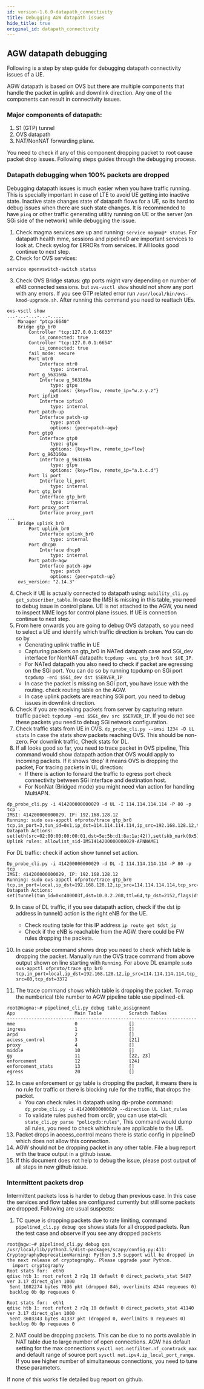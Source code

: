 ```yaml
---
id: version-1.6.0-datapath_connectivity
title: Debugging AGW datapath issues
hide_title: true
original_id: datapath_connectivity
---
```


## AGW datapath debugging
Following is a step by step guide for debugging datapath connectivity issues
of a UE.

AGW datapath is based on OVS but there are multiple components that handle the
packet in uplink and downlink direction. Any one of the components can result
in connectivity issues.
### Major components of datapath:
1. S1 (GTP) tunnel
2. OVS datapath
3. NAT/NonNAT forwarding plane.

You need to check if any of this component dropping packet to root cause packet
drop issues. Following steps guides through the debugging process.

### Datapath debugging when 100% packets are dropped
Debugging datapath issues is much easier when you have traffic running. This
is specially important in case of LTE to avoid UE getting into inactive state.
Inactive state changes state of datapath flows for a UE, so its hard to debug
issues when there are such state changes.
It is recommended to have `ping` or other traffic generating utility running
on UE or the server (on SGi side of the network) while debugging the issue.

1. Check magma services are up and running:
   `service magma@* status`. For datapath health mme, sessions and pipelineD are
   important services to look at. Check syslog for ERRORs from services.
   If All looks good continue to next step.
2. Check for OVS services:
```
service openvswitch-switch status
```
3. Check OVS Bridge status: gtp ports might vary depending on number of eNB
   connected sessions. but `ovs-vsctl show` should not show any port with
   any errors. If you see GTP related error run `/usr/local/bin/ovs-kmod-upgrade.sh`.
   After running this command you need to reattach UEs.

```
ovs-vsctl show
...-...-...-...-.....
    Manager "ptcp:6640"
    Bridge gtp_br0
        Controller "tcp:127.0.0.1:6633"
            is_connected: true
        Controller "tcp:127.0.0.1:6654"
            is_connected: true
        fail_mode: secure
        Port mtr0
            Interface mtr0
                type: internal
        Port g_563160a
            Interface g_563160a
                type: gtpu
                options: {key=flow, remote_ip="w.z.y.z"}
        Port ipfix0
            Interface ipfix0
                type: internal
        Port patch-up
            Interface patch-up
                type: patch
                options: {peer=patch-agw}
        Port gtp0
            Interface gtp0
                type: gtpu
                options: {key=flow, remote_ip=flow}
        Port g_963160a
            Interface g_963160a
                type: gtpu
                options: {key=flow, remote_ip="a.b.c.d"}
        Port li_port
            Interface li_port
                type: internal
        Port gtp_br0
            Interface gtp_br0
                type: internal
        Port proxy_port
            Interface proxy_port
...
    Bridge uplink_br0
        Port uplink_br0
            Interface uplink_br0
                type: internal
        Port dhcp0
            Interface dhcp0
                type: internal
        Port patch-agw
            Interface patch-agw
                type: patch
                options: {peer=patch-up}
    ovs_version: "2.14.3"
```

4. Check if UE is actually connected to datapath using:
   `mobility_cli.py get_subscriber_table`. In case the IMSI is missing in this
   table, you need to debug issue in control plane. UE is not attached to the
   AGW, you need to inspect MME logs for control plane issues.
   If UE is connection continue to next step.
5. From here onwards you are going to debug OVS datapath, so you need to select
   a UE and identify which traffic direction is broken. You can do so by
   - Generating uplink traffic in UE
   - Capturing packets on gtp_br0 in NATed datapath case and SGi_dev interface for
     NonNAT datapath: `tcpdump -eni gtp_br0 host $UE_IP`.
   - For NATed datapath you also need to check if packet are egressing on
     the SGi port. You can do so by running tcpdump on SGi port
     `tcpdump -eni $SGi_dev dst $SERVER_IP`
   - In case the packet is missing on SGi port, you have issue with the routing.
     check routing table on the AGW.
   - In case uplink packets are reaching SGi port, you need to debug issues in
     downlink direction.
6. Check if you are receiving packets from server by capturing return traffic
   packet: `tcpdump -eni $SGi_dev src $SERVER_IP`. If you do not see these packets
   you need to debug SGi network configuration.
7. Check traffic stats from UE in OVS. `dp_probe_cli.py --imsi 1234 -D UL stats`
   In case the stats show packets reaching OVS. This should be non-zero.
   For downlink traffic, Check stats for DL.
8. If all looks good so far, you need to trace packet in OVS pipeline, This command
   would show datapath action that OVS would apply to incoming packets. If it
   shows ‘drop’ it means OVS is dropping the packet,
   For tracing packets in UL direction:
   - If there is action to forward the traffic to egress port check connectivity
    between SGi interface and destination host.
   - For NonNat (Bridged mode) you might need vlan action for handling MultiAPN.
```
dp_probe_cli.py -i 414200000000029 -d UL -I 114.114.114.114 -P 80 -p tcp`.
IMSI: 414200000000029, IP: 192.168.128.12
Running: sudo ovs-appctl ofproto/trace gtp_br0 tcp,in_port=3,tun_id=0x1,ip_dst=114.114.114.114,ip_src=192.168.128.12,tcp_src=3372,tcp_dst=80
Datapath Actions: set(eth(src=02:00:00:00:00:01,dst=5e:5b:d1:8a:1a:42)),set(skb_mark(0x5)),1
Uplink rules: allowlist_sid-IMSI414200000000029-APNNAME1
```

For DL traffic: check if action show tunnel set action.
```
Dp_probe_cli.py -i 414200000000029 -d DL -I 114.114.114.114 -P 80 -p tcp
IMSI: 414200000000029, IP: 192.168.128.12
Running: sudo ovs-appctl ofproto/trace gtp_br0 tcp,in_port=local,ip_dst=192.168.128.12,ip_src=114.114.114.114,tcp_src=80,tcp_dst=3372
Datapath Actions: set(tunnel(tun_id=0xc400003f,dst=10.0.2.208,ttl=64,tp_dst=2152,flags(df|key))),pop_eth,set(skb_mark(0x4)),2
```
9. In case of DL traffic, if you see datapath action, check if the dst ip address in tunnel()
   action is the right eNB for the UE.
   - Check routing table for this IP address `ip route get $dst_ip`
   - Check if the eNB is reachable from the AGW. there could be FW rules dropping
      the packets.

10. In case probe command shows drop you need to check which table is dropping
    the packet. Manually run the OVS trace command from above output shown on line
    starting with `Running`. For above DL example `sudo ovs-appctl ofproto/trace
    gtp_br0 tcp,in_port=local,ip_dst=192.168.128.12,ip_src=114.114.114.114,tcp_src=80,tcp_dst=3372`
11. The trace command shows which table is dropping the packet. To map the numberical
    tble number to AGW pipeline table use pipelined-cli.

```
root@magma:~# pipelined_cli.py debug table_assignment
App                      Main Table          Scratch Tables
----------------------------------------------------------------------
mme                      0                   []
ingress                  1                   []
arpd                     2                   []
access_control           3                   [21]
proxy                    4                   []
middle                   10                  []
gy                       11                  [22, 23]
enforcement              12                  [24]
enforcement_stats        13                  []
egress                   20                  []
```
12. In case enforcement or gy table is dropping the packet, it means there is
    no rule for traffic or there is blocking rule for the traffic, that drops
    the packet.
    - You can check rules in datapath using dp-probe command:
    `dp_probe_cli.py -i 414200000000029 --direction UL list_rules`
    - To validate rules pushed from orc8r, you can use stat-cli: `state_cli.py
      parse "policydb:rules"`, This command would dump all rules, you need
      to check which rule are applicable to the UE.
13. Packet drops in access_control means there is static config in pipelineD
    which does not allow this connection.
14. AGW should not be dropping packet in any other table. File a bug report with
    the trace output in a github issue.
15. If this document does not help to debug the issue, please post output of
    all steps in new github issue.

### Intermittent packets drop
Intermittent packets loss is harder to debug than previous case. In this case the
services and flow tables are configured currently but still some packets are dropped.
Following are usual suspects:
1. TC queue is dropping packets due to rate limiting, command
   `pipelined_cli.py debug qos` shows stats for all dropped packets. Run the
   test case and observe if you see any dropped packets
```
root@agw:~# pipelined_cli.py debug qos
/usr/local/lib/python3.5/dist-packages/scapy/config.py:411: CryptographyDeprecationWarning: Python 3.5 support will be dropped in the next release of cryptography. Please upgrade your Python.
  import cryptography
Root stats for:  eth0
qdisc htb 1: root refcnt 2 r2q 10 default 0 direct_packets_stat 5487 ver 3.17 direct_qlen 1000
 Sent 1082274 bytes 7036 pkt (dropped 846, overlimits 4244 requeues 0)
 backlog 0b 0p requeues 0

Root stats for:  eth1
qdisc htb 1: root refcnt 2 r2q 10 default 0 direct_packets_stat 41140 ver 3.17 direct_qlen 1000
 Sent 3603343 bytes 41337 pkt (dropped 0, overlimits 0 requeues 0)
 backlog 0b 0p requeues 0
```

2. NAT could be dropping packets. This can be due to no ports available in NAT
   table due to large number of open connections. AGW has default setting for
   the max connections `sysctl net.netfilter.nf_conntrack_max` and default
   range of source port `sysctl net.ipv4.ip_local_port_range`. If you see
   higher number of simultaneous connections, you need to tune these parameters.

If none of this works file detailed bug report on github.
